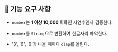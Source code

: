 ## 🚀 기능 요구 사항

- `number`는 **1 이상 10,000 이하**인 자연수인지 검증한다.


- `number`를 `String`으로 변환하여 한글자씩 파악한다.


- '3', '6', '9'가 나올 때마다 `clap`를 올린다.
